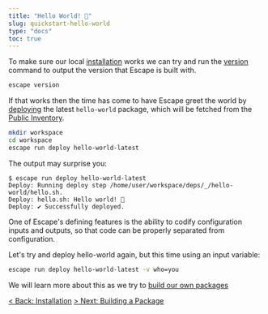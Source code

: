 ```yaml
---
title: "Hello World! 👋"
slug: quickstart-hello-world
type: "docs"
toc: true
---
```


To make sure our local [installation](/docs/escape-installation/) works we
can try and run the [version](/docs/escape_version/) command to output the
version that Escape is built with.

```bash
escape version
```

If that works then the time has come to have Escape greet the world by 
[deploying](/docs/escape_run_deploy/) the latest `hello-world` package, which
will be fetched from the [Public Inventory](https://escape.ankyra.io/app/registry/_/hello-world/latest/).

```bash
mkdir workspace
cd workspace
escape run deploy hello-world-latest
```

The output may surprise you:

```
$ escape run deploy hello-world-latest  
Deploy: Running deploy step /home/user/workspace/deps/_/hello-world/hello.sh.
Deploy: hello.sh: Hello world! 👋
Deploy: ✔️ Successfully deployed.
```

One of Escape's defining features is the ability to codify configuration inputs
and outputs, so that code can be properly separated from configuration.

Let's try and deploy hello-world again, but this time using an input variable:

```bash
escape run deploy hello-world-latest -v who=you
```

We will learn more about this as we try to [build our own packages](/docs/quickstart-building-a-package/)

[&lt; Back: Installation](/docs/escape-installation/)
[&gt; Next: Building a Package](/docs/quickstart-building-a-package/)
